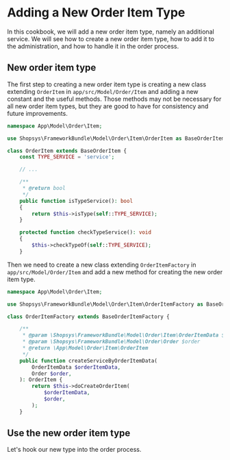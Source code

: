 # Adding a New Order Item Type

In this cookbook, we will add a new order item type, namely an additional service.
We will see how to create a new order item type, how to add it to the administration, and how to handle it in the order process.

## New order item type

The first step to creating a new order item type is creating a new class extending `OrderItem` in `app/src/Model/Order/Item`
and adding a new constant and the useful methods.
Those methods may not be necessary for all new order item types, but they are good to have for consistency and future improvements.

```php
namespace App\Model\Order\Item;

use Shopsys\FrameworkBundle\Model\Order\Item\OrderItem as BaseOrderItem;

class OrderItem extends BaseOrderItem {
    const TYPE_SERVICE = 'service';

    // ...

    /**
     * @return bool
     */
    public function isTypeService(): bool
    {
        return $this->isType(self::TYPE_SERVICE);
    }

    protected function checkTypeService(): void
    {
        $this->checkTypeOf(self::TYPE_SERVICE);
    }
```

Then we need to create a new class extending `OrderItemFactory` in `app/src/Model/Order/Item` and add a new method for creating the new order item type.

```php
namespace App\Model\Order\Item;

use Shopsys\FrameworkBundle\Model\Order\Item\OrderItemFactory as BaseOrderItemFactory;

class OrderItemFactory extends BaseOrderItemFactory {

    /**
     * @param \Shopsys\FrameworkBundle\Model\Order\Item\OrderItemData $orderItemData
     * @param \Shopsys\FrameworkBundle\Model\Order\Order $order
     * @return \App\Model\Order\Item\OrderItem
     */
    public function createServiceByOrderItemData(
        OrderItemData $orderItemData,
        Order $order,
    ): OrderItem {
        return $this->doCreateOrderItem(
            $orderItemData,
            $order,
        );
    }
```

## Use the new order item type

Let's hook our new type into the order process.

<!TODO - add the rest of the cookbook after finish implementation of the middleware>
